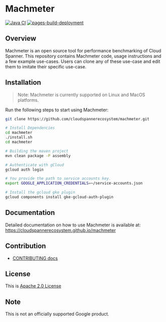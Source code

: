 # Machmeter
[![Java CI](https://github.com/cloudspannerecosystem/machmeter/actions/workflows/ci.yaml/badge.svg)](https://github.com/cloudspannerecosystem/machmeter/actions/workflows/ci.yaml)
[![pages-build-deployment](https://github.com/cloudspannerecosystem/machmeter/actions/workflows/pages/pages-build-deployment/badge.svg)](https://github.com/cloudspannerecosystem/machmeter/actions/workflows/pages/pages-build-deployment)

## Overview

Machmeter is an open source tool for performance benchmarking of Cloud Spanner.
This repository contains Machmeter code, usage instructions and a few example
use-cases. Users can clone any of these use-case and edit them to imitate their 
specific use-case.

## Installation

> Note: Machmeter is currently supported on Linux and MacOS platforms.

Run the following steps to start using Machmeter:

```bash
git clone https://github.com/cloudspannerecosystem/machmeter.git

# Install Dependencies
cd machmeter
./install.sh
cd machmeter

# Building the maven project
mvn clean package -P assembly

# Authenticate with gCloud
gcloud auth login

# You provide the path to service accounts key.
export GOOGLE_APPLICATION_CREDENTIALS=~/service-accounts.json

# Install the gcloud gke plugin
gcloud components install gke-gcloud-auth-plugin
```

## Documentation

Detailed documentation on how to use Machmeter is available at: https://cloudspannerecosystem.github.io/machmeter

## Contribution

- [CONTRIBUTING docs](./docs/contributing.md)

## License

This is [Apache 2.0 License](./LICENSE)

## Note
This is not an officially supported Google product.
